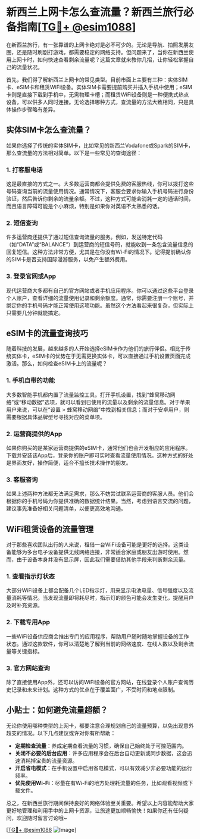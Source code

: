 # 新西兰上网卡怎么查流量？新西兰旅行必备指南[[TG💪+ @esim1088](https://t.me/s/esim1088)]

在新西兰旅行，有一张靠谱的上网卡绝对是必不可少的。无论是导航、拍照发朋友圈，还是随时刷剧打游戏，都需要稳定的网络支持。但问题来了，当你在新西兰使用上网卡时，如何快速查看剩余流量呢？这篇文章就来教你几招，让你轻松掌握自己的流量状况。

首先，我们得了解新西兰上网卡的常见类型。目前市面上主要有三种：实体SIM卡、eSIM卡和租赁WiFi设备。实体SIM卡需要提前购买并插入手机中使用；eSIM卡则是直接下载到手机中，无需物理卡槽；而租赁WiFi设备则是一种便携式热点设备，可以供多人同时连接。无论选择哪种方式，查流量的方法大致相同，只是具体操作步骤略有差异。

## 实体SIM卡怎么查流量？

如果你选择了传统的实体SIM卡，比如常见的新西兰Vodafone或Spark的SIM卡，那么查流量的方法相对简单。以下是一些常见的查询途径：

### 1. 打客服电话
这是最直接的方式之一。大多数运营商都会提供免费的客服热线，你可以拨打这些号码查询当前的流量使用情况。通常情况下，客服会要求你输入手机号码进行身份验证，然后告诉你剩余的流量余额。不过，这种方式可能会消耗一定的通话时间，而且语言障碍可能是个小麻烦，特别是如果你对英语不太熟悉的话。

### 2. 短信查询
许多运营商还提供了通过短信查询流量的服务。例如，发送特定代码（如“DATA”或“BALANCE”）到运营商的短信号码，就能收到一条包含流量信息的回复短信。这种方法非常方便，尤其是在你没有Wi-Fi的情况下。记得提前确认你的SIM卡是否支持国际漫游服务，以免产生额外费用。

### 3. 登录官网或App
现代运营商大多都有自己的官方网站或者手机应用程序。你可以通过这些平台登录个人账户，查看详细的流量使用记录和剩余额度。通常，你需要注册一个账号，并绑定你的手机号码才能正常使用这项功能。虽然这个方法看起来很复杂，但实际上只需要几分钟就能搞定。

## eSIM卡的流量查询技巧

随着科技的发展，越来越多的人开始选择eSIM卡作为他们的旅行伴侣。相比于传统实体卡，eSIM卡的优势在于无需更换实体卡，可以直接通过手机设置页面完成激活。那么，如何检查eSIM卡上的流量呢？

### 1. 手机自带的功能
大多数智能手机都内置了流量监控工具。打开手机设置，找到“蜂窝移动网络”或“移动数据”选项，就可以看到已使用的流量以及剩余的流量信息。对于苹果用户来说，可以在“设置 > 蜂窝移动网络”中找到相关信息；而对于安卓用户，则需要根据具体品牌型号寻找对应的菜单项。

### 2. 运营商提供的App
如果你购买的是某家运营商提供的eSIM卡，通常他们也会开发相应的应用程序。下载并安装该App后，登录你的账户即可实时查看流量使用情况。这种方式的好处是界面友好，操作简便，适合不擅长技术操作的朋友。

### 3. 客服咨询
如果上述两种方法都无法满足需求，那么不妨尝试联系运营商的客服人员。他们会根据你的手机号码为你提供准确的数据统计结果。当然，考虑到语言交流的问题，建议事先准备好相关问题清单，以便更高效地沟通。

## WiFi租赁设备的流量管理

对于那些喜欢团队出行的人来说，租借一台WiFi设备可能是更好的选择。这类设备能够为多台电子设备提供无线网络连接，非常适合家庭或朋友出游时使用。然而，由于设备本身并没有显示屏，因此我们需要借助其他手段来判断剩余流量。

### 1. 查看指示灯状态
大部分WiFi设备上都会配备几个LED指示灯，用来显示电池电量、信号强度以及流量消耗等情况。当发现流量即将耗尽时，指示灯的颜色可能会发生变化，提醒用户及时补充资源。

### 2. 下载专用App
一些WiFi设备供应商会推出专门的应用程序，帮助用户随时随地掌握设备的工作状态。通过这款软件，你可以清楚地了解到当前的网络速度、在线人数以及剩余流量等关键指标。

### 3. 官方网站查询
除了直接使用App外，还可以访问WiFi设备的官方网站，在线登录个人账户查询历史记录和未来计划。这种方式的优点在于覆盖面广，不受时间和地点限制。

## 小贴士：如何避免流量超额？

无论你使用哪种类型的上网卡，都要注意合理规划自己的流量预算，以免出现意外超支的情况。以下几点建议或许对你有所帮助：

- **定期检查流量**：养成定期查看流量的习惯，确保自己始终处于可控范围内。
- **关闭不必要的后台应用**：许多应用程序会在后台自动更新或同步数据，这会迅速消耗掉宝贵的流量资源。
- **开启省电模式**：在手机设置中启用省电模式，可以有效减少非必要功能的运行频率。
- **优先使用Wi-Fi**：尽量在有Wi-Fi的地方处理耗流量的任务，比如观看视频或下载文件。

总之，在新西兰旅行期间保持良好的网络体验至关重要。希望以上内容能帮助大家更好地管理和利用手中的上网卡资源，让旅途更加顺畅愉快！如果你还有任何疑问，欢迎随时留言讨论哦~

[[TG💪+ @esim1088](https://t.me/s/esim1088) ![Image](https://i.postimg.cc/4NQfJmqS/Snipaste-2025-05-13-00-14-12.png)]